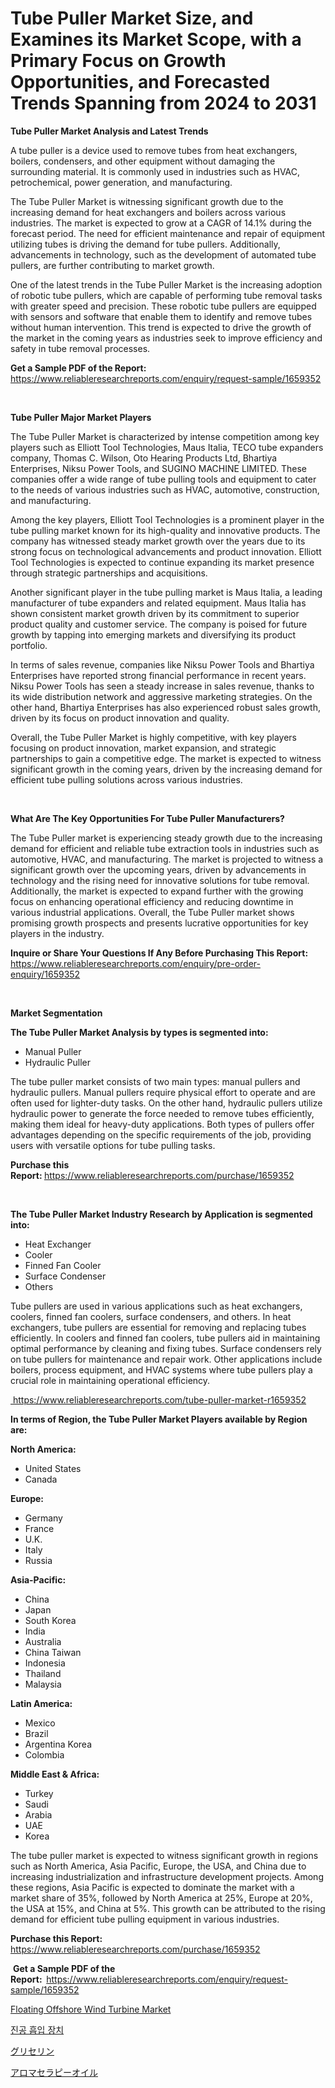 <p><h1>Tube Puller Market Size, and Examines its Market Scope, with a Primary Focus on Growth Opportunities, and Forecasted Trends Spanning from 2024 to 2031</h1></p><p><strong>Tube Puller Market Analysis and Latest Trends</strong></p>
<p><p>A tube puller is a device used to remove tubes from heat exchangers, boilers, condensers, and other equipment without damaging the surrounding material. It is commonly used in industries such as HVAC, petrochemical, power generation, and manufacturing.</p><p>The Tube Puller Market is witnessing significant growth due to the increasing demand for heat exchangers and boilers across various industries. The market is expected to grow at a CAGR of 14.1% during the forecast period. The need for efficient maintenance and repair of equipment utilizing tubes is driving the demand for tube pullers. Additionally, advancements in technology, such as the development of automated tube pullers, are further contributing to market growth.</p><p>One of the latest trends in the Tube Puller Market is the increasing adoption of robotic tube pullers, which are capable of performing tube removal tasks with greater speed and precision. These robotic tube pullers are equipped with sensors and software that enable them to identify and remove tubes without human intervention. This trend is expected to drive the growth of the market in the coming years as industries seek to improve efficiency and safety in tube removal processes.</p></p>
<p><strong>Get a Sample PDF of the Report:&nbsp;</strong> <a href="https://www.reliableresearchreports.com/enquiry/request-sample/1659352">https://www.reliableresearchreports.com/enquiry/request-sample/1659352</a></p>
<p>&nbsp;</p>
<p><strong>Tube Puller Major Market Players</strong></p>
<p><p>The Tube Puller Market is characterized by intense competition among key players such as Elliott Tool Technologies, Maus Italia, TECO tube expanders company, Thomas C. Wilson, Oto Hearing Products Ltd, Bhartiya Enterprises, Niksu Power Tools, and SUGINO MACHINE LIMITED. These companies offer a wide range of tube pulling tools and equipment to cater to the needs of various industries such as HVAC, automotive, construction, and manufacturing.</p><p>Among the key players, Elliott Tool Technologies is a prominent player in the tube pulling market known for its high-quality and innovative products. The company has witnessed steady market growth over the years due to its strong focus on technological advancements and product innovation. Elliott Tool Technologies is expected to continue expanding its market presence through strategic partnerships and acquisitions.</p><p>Another significant player in the tube pulling market is Maus Italia, a leading manufacturer of tube expanders and related equipment. Maus Italia has shown consistent market growth driven by its commitment to superior product quality and customer service. The company is poised for future growth by tapping into emerging markets and diversifying its product portfolio.</p><p>In terms of sales revenue, companies like Niksu Power Tools and Bhartiya Enterprises have reported strong financial performance in recent years. Niksu Power Tools has seen a steady increase in sales revenue, thanks to its wide distribution network and aggressive marketing strategies. On the other hand, Bhartiya Enterprises has also experienced robust sales growth, driven by its focus on product innovation and quality.</p><p>Overall, the Tube Puller Market is highly competitive, with key players focusing on product innovation, market expansion, and strategic partnerships to gain a competitive edge. The market is expected to witness significant growth in the coming years, driven by the increasing demand for efficient tube pulling solutions across various industries.</p></p>
<p>&nbsp;</p>
<p><strong>What Are The Key Opportunities For Tube Puller Manufacturers?</strong></p>
<p><p>The Tube Puller market is experiencing steady growth due to the increasing demand for efficient and reliable tube extraction tools in industries such as automotive, HVAC, and manufacturing. The market is projected to witness a significant growth over the upcoming years, driven by advancements in technology and the rising need for innovative solutions for tube removal. Additionally, the market is expected to expand further with the growing focus on enhancing operational efficiency and reducing downtime in various industrial applications. Overall, the Tube Puller market shows promising growth prospects and presents lucrative opportunities for key players in the industry.</p></p>
<p><strong>Inquire or Share Your Questions If Any Before Purchasing This Report:</strong> <a href="https://www.reliableresearchreports.com/enquiry/pre-order-enquiry/1659352">https://www.reliableresearchreports.com/enquiry/pre-order-enquiry/1659352</a></p>
<p>&nbsp;</p>
<p><strong>Market Segmentation</strong></p>
<p><strong>The Tube Puller Market Analysis by types is segmented into:</strong></p>
<p><ul><li>Manual Puller</li><li>Hydraulic Puller</li></ul></p>
<p><p>The tube puller market consists of two main types: manual pullers and hydraulic pullers. Manual pullers require physical effort to operate and are often used for lighter-duty tasks. On the other hand, hydraulic pullers utilize hydraulic power to generate the force needed to remove tubes efficiently, making them ideal for heavy-duty applications. Both types of pullers offer advantages depending on the specific requirements of the job, providing users with versatile options for tube pulling tasks.</p></p>
<p><strong>Purchase this Report:&nbsp;</strong><a href="https://www.reliableresearchreports.com/purchase/1659352">https://www.reliableresearchreports.com/purchase/1659352</a></p>
<p>&nbsp;</p>
<p><strong>The Tube Puller Market Industry Research by Application is segmented into:</strong></p>
<p><ul><li>Heat Exchanger</li><li>Cooler</li><li>Finned Fan Cooler</li><li>Surface Condenser</li><li>Others</li></ul></p>
<p><p>Tube pullers are used in various applications such as heat exchangers, coolers, finned fan coolers, surface condensers, and others. In heat exchangers, tube pullers are essential for removing and replacing tubes efficiently. In coolers and finned fan coolers, tube pullers aid in maintaining optimal performance by cleaning and fixing tubes. Surface condensers rely on tube pullers for maintenance and repair work. Other applications include boilers, process equipment, and HVAC systems where tube pullers play a crucial role in maintaining operational efficiency.</p></p>
<p><a href="https://www.reliableresearchreports.com/tube-puller-market-r1659352">&nbsp;https://www.reliableresearchreports.com/tube-puller-market-r1659352</a></p>
<p><strong>In terms of Region, the Tube Puller Market Players available by Region are:</strong></p>
<p>
    <p> <strong> North America: </strong>
        <ul>
            <li>United States</li>
            <li>Canada</li>
        </ul>
        </p> 
    <p> <strong> Europe: </strong>
        <ul>
            <li>Germany</li>
            <li>France</li>
            <li>U.K.</li>
            <li>Italy</li>
            <li>Russia</li>
        </ul>
        </p> 
    <p> <strong> Asia-Pacific: </strong>
        <ul>
            <li>China</li>
            <li>Japan</li>
            <li>South Korea</li>
            <li>India</li>
            <li>Australia</li>
            <li>China Taiwan</li>
            <li>Indonesia</li>
            <li>Thailand</li>
            <li>Malaysia</li>
        </ul>
        </p> 
    <p> <strong> Latin America: </strong>
        <ul>
            <li>Mexico</li>
            <li>Brazil</li>
            <li>Argentina Korea</li>
            <li>Colombia</li>
        </ul>
        </p> 
    <p> <strong> Middle East & Africa: </strong>
        <ul>
            <li>Turkey</li>
            <li>Saudi</li>
            <li>Arabia</li>
            <li>UAE</li>
            <li>Korea</li>
        </ul>
    </p>
    </p>
<p><p>The tube puller market is expected to witness significant growth in regions such as North America, Asia Pacific, Europe, the USA, and China due to increasing industrialization and infrastructure development projects. Among these regions, Asia Pacific is expected to dominate the market with a market share of 35%, followed by North America at 25%, Europe at 20%, the USA at 15%, and China at 5%. This growth can be attributed to the rising demand for efficient tube pulling equipment in various industries.</p></p>
<p><strong>Purchase this Report: </strong><a href="https://www.reliableresearchreports.com/purchase/1659352">https://www.reliableresearchreports.com/purchase/1659352</a></p>
<p>&nbsp;<strong>Get a Sample PDF of the Report:&nbsp;&nbsp;</strong><a href="https://www.reliableresearchreports.com/enquiry/request-sample/1659352">https://www.reliableresearchreports.com/enquiry/request-sample/1659352</a></p>
<p><strong></strong></p>
<p><p><a href="https://github.com/RichRobinson5/Market-Research-Report-List-4/blob/main/floating-offshore-wind-turbine-market.md">Floating Offshore Wind Turbine Market</a></p><p><a href="https://medium.com/@monserratemohr/%EC%A7%84%EA%B3%B5-%ED%9D%A1%EC%9E%85-%EC%9E%A5%EC%B9%98-%EC%8B%9C%EC%9E%A5-%EC%8B%9C%EC%9E%A5-%EC%A0%90%EC%9C%A0%EC%9C%A8-%EC%8B%9C%EC%9E%A5-%EB%8F%99%ED%96%A5-%EA%B7%B8%EB%A6%AC%EA%B3%A0-%EB%AF%B8%EB%9E%98-%EC%84%B1%EC%9E%A5-%ED%83%90%EC%83%89-6f0f032fee8a">진공 흡입 장치</a></p><p><a href="https://medium.com/@thomasbaker655/%E3%82%B0%E3%83%AA%E3%82%BB%E3%83%AA%E3%83%B3%E5%B8%82%E5%A0%B4%E3%81%AE%E5%B1%95%E6%9C%9B-%E5%B8%82%E5%A0%B4%E5%8B%95%E5%90%91-%E6%88%90%E9%95%B7-2024%E5%B9%B4%E3%81%8B%E3%82%892031%E5%B9%B4%E3%81%BE%E3%81%A7%E3%81%AE%E4%BA%88%E6%B8%AC-e937addea344">グリセリン</a></p><p><a href="https://medium.com/@amandasantosxavier51/%E3%82%A2%E3%83%AD%E3%83%9E%E3%82%BB%E3%83%A9%E3%83%94%E3%83%BC-%E3%82%AA%E3%82%A4%E3%83%AB%E5%B8%82%E5%A0%B4%E3%81%AE%E5%88%86%E6%9E%90%E3%81%A82024%E5%B9%B4%E3%81%8B%E3%82%892031%E5%B9%B4%E3%81%BE%E3%81%A7%E3%81%AE%E4%BA%88%E6%B8%AC%E5%B8%82%E5%A0%B4%E8%A6%8F%E6%A8%A1-8167d6ebdff1">アロマセラピーオイル</a></p></p>